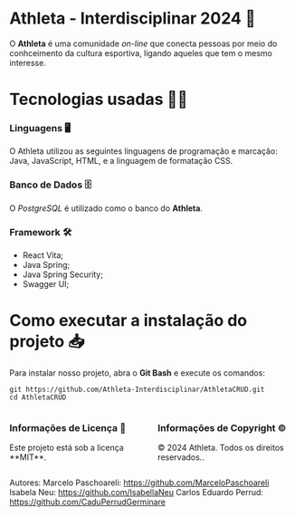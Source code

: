 # Athleta - Interdisciplinar 2024 🏀
O **Athleta** é uma comunidade *on-line* que conecta pessoas por meio do conhceimento da cultura esportiva, ligando aqueles que tem o mesmo interesse.
 
# Tecnologias usadas 👨‍💻
 
### Linguagens 🖥️
O Athleta utilizou as seguintes linguagens de programação e marcação:
Java, JavaScript, HTML, e a linguagem de formatação CSS.
 
### Banco de Dados 🗄️
O *PostgreSQL* é utilizado como o banco do **Athleta**.
 
### Framework 🛠️
- React Vita;
- Java Spring; 
- Java Spring Security; 
- Swagger UI;
 
# Como executar a instalação do projeto 📥
Para instalar nosso projeto, abra o **Git Bash** e execute os comandos:
```
git https://github.com/Athleta-Interdisciplinar/AthletaCRUD.git
cd AthletaCRUD
```
 
<div style="display: flex; justify-content: space-between;">
<div style="width: 48%;">
<h3>Informações de Licença 📜</h3>
<p>Este projeto está sob a licença **MIT**.
</p>
</div>
<div style="width: 48%;">
<h3>Informações de Copyright ©</h3>
<p>© 2024 Athleta. Todos os direitos reservados..</p>
</div>
</div>


Autores:
 Marcelo Paschoareli: https://github.com/MarceloPaschoareli
 Isabela Neu: https://github.com/IsabellaNeu
 Carlos Eduardo Perrud: https://github.com/CaduPerrudGerminare
